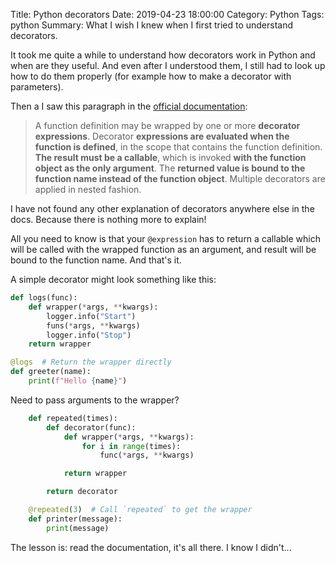 Title: Python decorators
Date: 2019-04-23 18:00:00
Category: Python
Tags: python
Summary: What I wish I knew when I first tried to understand decorators.

It took me quite a while to understand how decorators work in Python
and when are they useful. And even after I understood them, I still
had to look up how to do them properly (for example how to make a
decorator with parameters).

Then a I saw this paragraph in the [official documentation](https://docs.python.org/3/reference/compound_stmts.html#function):

> A function definition may be wrapped by one or more **decorator
> expressions**. Decorator **expressions are evaluated when the
> function is defined**, in the scope that contains the function
> definition. **The result must be a callable**, which is invoked **with
> the function object as the only argument**. The **returned value is
> bound to the function name instead of the function object**.
> Multiple decorators are applied in nested fashion.

I have not found any other explanation of decorators anywhere else in
the docs. Because there is nothing more to explain!

All you need to know is that your `@expression` has to return a
callable which will be called with the wrapped function as an
argument, and result will be bound to the function name. And
that's it.

A simple decorator might look something like this:

```python
def logs(func):
	def wrapper(*args, **kwargs):
		logger.info("Start")
		funs(*args, **kwargs)
		logger.info("Stop")
	return wrapper

@logs  # Return the wrapper directly
def greeter(name):
	print(f"Hello {name}")

```

Need to pass arguments to the wrapper?

```python
    def repeated(times):
        def decorator(func):
            def wrapper(*args, **kwargs):
                for i in range(times):
                    func(*args, **kwargs)

            return wrapper

        return decorator

    @repeated(3)  # Call `repeated` to get the wrapper
    def printer(message):
        print(message)
```

The lesson is: read the documentation, it's all there. I know I
didn't...
